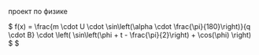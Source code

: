 проект по физике

$
f(x) = \frac{m \cdot U \cdot \sin\left(\alpha \cdot \frac{\pi}{180}\right)}{q \cdot B} \cdot \left( \sin\left(\phi + t - \frac{\pi}{2}\right) + \cos(\phi) \right) $
$
